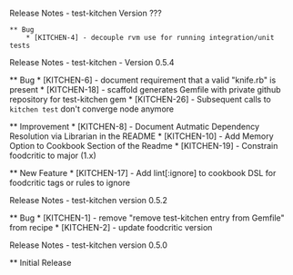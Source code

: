 Release Notes - test-kitchen Version ???

    ** Bug
        * [KITCHEN-4] - decouple rvm use for running integration/unit tests

Release Notes - test-kitchen - Version 0.5.4

** Bug
    * [KITCHEN-6] - document requirement that a valid "knife.rb" is present
    * [KITCHEN-18] - scaffold generates Gemfile with private github repository for test-kitchen gem
    * [KITCHEN-26] - Subsequent calls to `kitchen test` don't converge node anymore

** Improvement
    * [KITCHEN-8] - Document Autmatic Dependency Resolution via Librarian in the README
    * [KITCHEN-10] - Add Memory Option to Cookbook Section of the Readme
    * [KITCHEN-19] - Constrain foodcritic to major (1.x)

** New Feature
    * [KITCHEN-17] - Add lint[:ignore] to cookbook DSL for foodcritic tags or rules to ignore

Release Notes - test-kitchen version 0.5.2

** Bug
    * [KITCHEN-1] - remove "remove test-kitchen entry from Gemfile" from recipe
    * [KITCHEN-2] - update foodcritic version

Release Notes - test-kitchen version 0.5.0

** Initial Release
